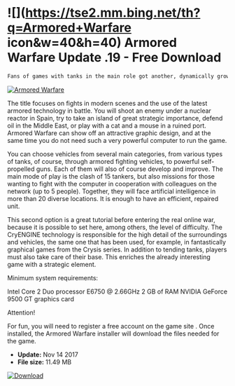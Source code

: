 # ![](https://tse2.mm.bing.net/th?q=Armored+Warfare icon&w=40&h=40) Armored Warfare Update .19 - Free Download

```sh
Fans of games with tanks in the main role got another, dynamically growing and above all free MMO project to check. Armored Warfare is a great leap for the renowned Obsidian Entertainment studio, previously associated primarily with exquisite RPGs. From production, usually turn-based, it has gone through with impetus to make proposals from the mainstream network for a wide audience.
```
[![Armored Warfare](https:https://tse3.mm.bing.net/th?id=OIP.2Lzzv752N0exNZPHnBwe3wHaEA&pid=Api)](https://softexe.net/win/games-entertainment/rpg/armored-warfare:pRgfp.html)

The title focuses on fights in modern scenes and the use of the latest armored technology in battle. You will shoot an enemy under a nuclear reactor in Spain, try to take an island of great strategic importance, defend oil in the Middle East, or play with a cat and a mouse in a ruined port. Armored Warfare can show off an attractive graphic design, and at the same time you do not need such a very powerful computer to run the game.
 
 
 You can choose vehicles from several main categories, from various types of tanks, of course, through armored fighting vehicles, to powerful self-propelled guns. Each of them will also of course develop and improve. The main mode of play is the clash of 15 tankers, but also missions for those wanting to fight with the computer in cooperation with colleagues on the network (up to 5 people). Together, they will face artificial intelligence in more than 20 diverse locations. It is enough to have an efficient, repaired unit.
 
 
 This second option is a great tutorial before entering the real online war, because it is possible to set here, among others, the level of difficulty. The CryENGINE technology is responsible for the high detail of the surroundings and vehicles, the same one that has been used, for example, in fantastically graphical games from the Crysis series. In addition to tending tanks, players must also take care of their base. This enriches the already interesting game with a strategic element.
 
 
 Minimum system requirements:
 
 Intel Core 2 Duo processor E6750 @ 2.66GHz
 2 GB of RAM
 NVIDIA GeForce 9500 GT graphics card
 
 
 Attention!
 
 
 For fun, you will need to register a free account on the game site . Once installed, the Armored Warfare installer will download the files needed for the game.


- **Update:** Nov 14 2017
- **File size:** 11.49 MB

[![Download](https://cdn.softexe.net/static/img/download.png)](https://softexe.net/win/games-entertainment/rpg/armored-warfare:pRgfp.html)

